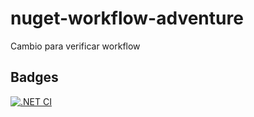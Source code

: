 # nuget-workflow-adventure

Cambio para verificar workflow

## Badges

[![.NET CI](https://github.com/ariel-cm/nuget-workflow-adventure/actions/workflows/ci.yml/badge.svg)](https://github.com/ariel-cm/nuget-workflow-adventure/actions/workflows/ci.yml)
